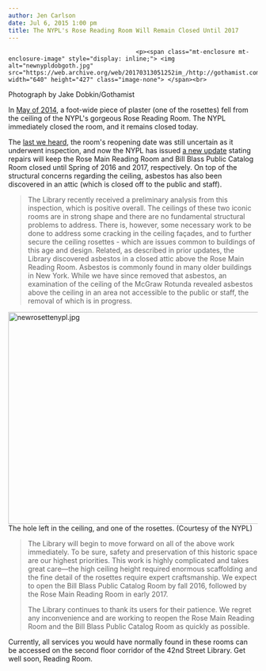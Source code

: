 ```yaml
---
author: Jen Carlson
date: Jul 6, 2015 1:00 pm
title: The NYPL's Rose Reading Room Will Remain Closed Until 2017
---
```


	
										<p><span class="mt-enclosure mt-enclosure-image" style="display: inline;"> <img alt="newnypldobgoth.jpg" src="https://web.archive.org/web/20170313051252im_/http://gothamist.com/attachments/arts_jen/newnypldobgoth.jpg" width="640" height="427" class="image-none"> </span><br>
<span class="photo_caption">Photograph by Jake Dobkin/Gothamist</span></p>

<p>In <a href="https://web.archive.org/web/20170313051252/http://gothamist.com/2014/05/31/falling_ceiling_plaster_forces_nypl.php">May of 2014</a>, a foot-wide piece of plaster (one of the rosettes) fell from the ceiling of the NYPL&apos;s gorgeous Rose Reading Room. The NYPL immediately closed the room, and it remains closed today. </p>

<p>The <a href="https://web.archive.org/web/20170313051252/http://gothamist.com/2014/10/04/nypls_rose_reading_room_wont_re-ope.php">last we heard</a>, the room&apos;s reopening date was still uncertain as it underwent inspection, and now the NYPL has issued <a href="https://web.archive.org/web/20170313051252/http://www.nypl.org/readingroomupdate">a new update</a> stating repairs will keep the Rose Main Reading Room and Bill Blass Public Catalog Room closed until Spring of 2016 and 2017, respectively. On top of the structural concerns regarding the ceiling, asbestos has also been discovered in an attic (which is closed off to the public and staff).</p>

<blockquote>The Library recently received a preliminary analysis from this inspection, which is positive overall. The ceilings of these two iconic rooms are in strong shape and there are no fundamental structural problems to address. There is, however, some necessary work to be done to address some cracking in the ceiling fa&#xE7;ades, and to further secure the ceiling rosettes - which are issues common to buildings of this age and design. Related, as described in prior updates, the Library discovered asbestos in a closed attic above the Rose Main Reading Room. Asbestos is commonly found in many older buildings in New York. While we have since removed that asbestos, an examination of the ceiling of the McGraw Rotunda revealed asbestos above the ceiling in an area not accessible to the public or staff, the removal of which is in progress.</blockquote>

<p><span class="mt-enclosure mt-enclosure-image" style="display: inline;"> <img alt="newrosettenypl.jpg" src="https://web.archive.org/web/20170313051252im_/http://gothamist.com/attachments/arts_jen/newrosettenypl.jpg" width="640" height="427" class="image-none"> </span><br>
<span class="photo_caption">The hole left in the ceiling, and one of the rosettes. (Courtesy of the NYPL)</span></p>

<blockquote>The Library will begin to move forward on all of the above work immediately. To be sure, safety and preservation of this historic space are our highest priorities. This work is highly complicated and takes great care&#x2014;the high ceiling height required enormous scaffolding and the fine detail of the rosettes require expert craftsmanship. We expect to open the Bill Blass Public Catalog Room by fall 2016, followed by the Rose Main Reading Room in early 2017.

<p>The Library continues to thank its users for their patience. We regret any inconvenience and are working to reopen the Rose Main Reading Room and the Bill Blass Public Catalog Room as quickly as possible.</p></blockquote>Currently, all services you would have normally found in these rooms can be accessed on the second floor corridor of the 42nd Street Library. Get well soon, Reading Room.<p></p>					
										
									
				